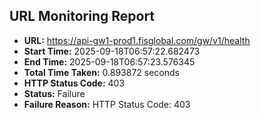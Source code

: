 ## URL Monitoring Report

- **URL:** https://api-gw1-prod1.fisglobal.com/gw/v1/health
- **Start Time:** 2025-09-18T06:57:22.682473
- **End Time:** 2025-09-18T06:57:23.576345
- **Total Time Taken:** 0.893872 seconds
- **HTTP Status Code:** 403
- **Status:** Failure
- **Failure Reason:** HTTP Status Code: 403
